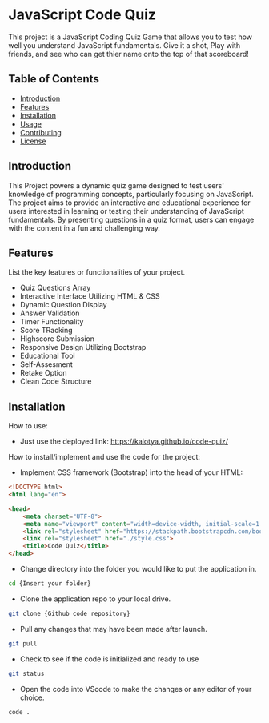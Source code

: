 # JavaScript Code Quiz

This project is a JavaScript Coding Quiz Game that allows you to test how well you understand 
JavaScript fundamentals. Give it a shot, Play with friends, and see who can get thier name onto the top of that scoreboard!

## Table of Contents

- [Introduction](#introduction)
- [Features](#features)
- [Installation](#installation)
- [Usage](#usage)
- [Contributing](#contributing)
- [License](#license)

## Introduction

This Project powers a dynamic quiz game designed to test users' knowledge of programming concepts, particularly focusing on JavaScript. The project aims to provide an interactive and educational experience for users interested in learning or testing their understanding of JavaScript fundamentals. By presenting questions in a quiz format, users can engage with the content in a fun and challenging way.

## Features

List the key features or functionalities of your project.

- Quiz Questions Array
- Interactive Interface Utilizing HTML & CSS
- Dynamic Question Display
- Answer Validation
- Timer Functionality
- Score TRacking
- Highscore Submission
- Responsive Design Utilizing Bootstrap
- Educational Tool
- Self-Assesment
- Retake Option
- Clean Code Structure 

## Installation

How to use:
 - Just use the deployed link:
 https://kalotya.github.io/code-quiz/
 


How to install/implement and use the code for the project:

- Implement CSS framework (Bootstrap) into the head of your HTML:
```html
<!DOCTYPE html>
<html lang="en">

<head>
    <meta charset="UTF-8">
    <meta name="viewport" content="width=device-width, initial-scale=1.0">
    <link rel="stylesheet" href="https://stackpath.bootstrapcdn.com/bootstrap/4.5.2/css/bootstrap.min.css">
    <link rel="stylesheet" href="./style.css">
    <title>Code Quiz</title>
</head>
```



- Change directory into the folder you would like to put the application in.
```bash
cd {Insert your folder}
```
- Clone the application repo to your local drive.
```bash
git clone {Github code repository}
```
- Pull any changes that may have been made after launch.
```bash
git pull
```
- Check to see if the code is initialized and ready to use
```bash
git status
```
- Open the code into VScode to make the changes or any editor of your choice.
```bash
code .
```